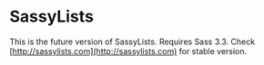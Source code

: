 # SassyLists

This is the future version of SassyLists. Requires Sass 3.3. Check [http://sassylists.com](http://sassylists.com) for stable version.